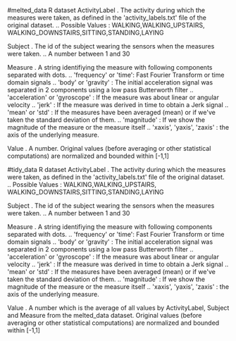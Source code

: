 #melted_data R dataset
ActivityLabel
. The activity during which the measures were taken, as defined in the 'activity_labels.txt' file of the original dataset.
.. Possible Values : WALKING,WALKING_UPSTAIRS, WALKING_DOWNSTAIRS,SITTING,STANDING,LAYING

Subject
. The id of the subject wearing the sensors when the measures were taken.
.. A number between 1 and 30

Measure
. A string identifiying the measure with following components separated with dots.
.. 'frequency' or 'time': Fast Fourier Transform or time domain signals
.. 'body' or 'gravity' : The initial acceleration signal was separated in 2 components using a low pass Butterworth filter
.. 'acceleration' or 'gyroscope' : If the measure was about linear or angular velocity 
.. 'jerk' : If the measure was derived in time to obtain a Jerk signal
.. 'mean' or 'std' : If the measures have been averaged (mean) or if we've taken the standard deviation of them.
.. 'magnitude' : If we show the magnitude of the measure or the measure itself
.. 'xaxis', 'yaxis', 'zaxis' : the axis of the underlying measure.

Value
. A number. Original values (before averaging or other statistical computations) are normalized and bounded within [-1,1]

#tidy_data R dataset
ActivityLabel
. The activity during which the measures were taken, as defined in the 'activity_labels.txt' file of the original dataset.
.. Possible Values : WALKING,WALKING_UPSTAIRS, WALKING_DOWNSTAIRS,SITTING,STANDING,LAYING

Subject
. The id of the subject wearing the sensors when the measures were taken.
.. A number between 1 and 30

Measure
. A string identifiying the measure with following components separated with dots.
.. 'frequency' or 'time': Fast Fourier Transform or time domain signals
.. 'body' or 'gravity' : The initial acceleration signal was separated in 2 components using a low pass Butterworth filter
.. 'acceleration' or 'gyroscope' : If the measure was about linear or angular velocity 
.. 'jerk' : If the measure was derived in time to obtain a Jerk signal
.. 'mean' or 'std' : If the measures have been averaged (mean) or if we've taken the standard deviation of them.
.. 'magnitude' : If we show the magnitude of the measure or the measure itself
.. 'xaxis', 'yaxis', 'zaxis' : the axis of the underlying measure.

Value
. A number which is the average of all values by ActivityLabel, Subject and Measure from the melted_data dataset. Original values (before averaging or other statistical computations) are normalized and bounded within [-1,1]
